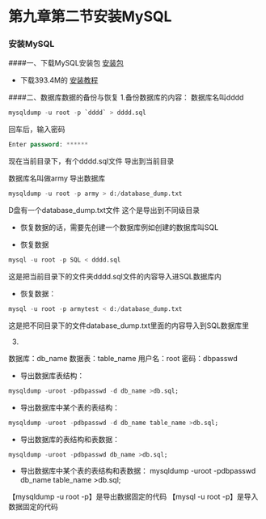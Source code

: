 # 第九章第二节安装MySQL

### 安装MySQL
####一、下载MySQL安装包
[安装包](https://dev.mysql.com/downloads/windows/installer/8.0.html)
* 下载393.4M的
[安装教程](https://www.cnblogs.com/ZengJiaLin/p/11332561.html)

####二、数据库数据的备份与恢复
1.备份数据库的内容：
数据库名叫dddd
```sql
mysqldump -u root -p `dddd` > dddd.sql
```
回车后，输入密码
```sql
Enter password: ******
```
现在当前目录下，有个dddd.sql文件
导出到当前目录

数据库名叫做army
导出数据库
```sql
mysqldump -u root -p army > d:/database_dump.txt
```
D盘有一个database_dump.txt文件
这个是导出到不同级目录

* 恢复数据的话，需要先创建一个数据库例如创建的数据库叫SQL

* 恢复数据
```sql
mysql -u root -p SQL < dddd.sql
```
这是把当前目录下的文件夹dddd.sql文件的内容导入进SQL数据库内

* 恢复数据：
```sql
mysql -u root -p armytest < d:/database_dump.txt
```
这是把不同目录下的文件database_dump.txt里面的内容导入到SQL数据库里

3.
数据库：db_name 
数据表：table_name 
用户名：root 
密码：dbpasswd

* 导出数据库表结构：
```sql
mysqldump -uroot -pdbpasswd -d db_name >db.sql;
```

* 导出数据库中某个表的表结构：
```sql
mysqldump -uroot -pdbpasswd -d db_name table_name >db.sql;
```
* 导出数据库的表结构和表数据：
```sql
mysqldump -uroot -pdbpasswd db_name >db.sql;
```
* 导出数据库中某个表的表结构和表数据：
mysqldump -uroot -pdbpasswd db_name table_name >db.sql;

【mysqldump -u root -p】是导出数据固定的代码
【mysql -u root -p】是导入数据固定的代码
